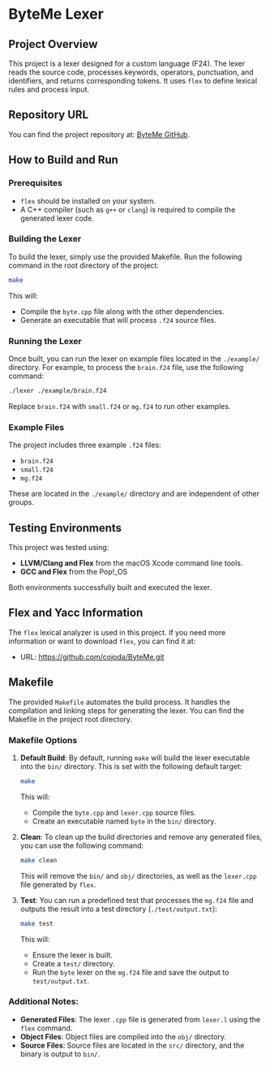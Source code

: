 # ByteMe Lexer

## Project Overview
This project is a lexer designed for a custom language (F24). The lexer reads the source code, processes keywords, operators, punctuation, and identifiers, and returns corresponding tokens. It uses `flex` to define lexical rules and process input.

## Repository URL
You can find the project repository at: [ByteMe GitHub](https://github.com/cojoda/ByteMe.git).

## How to Build and Run

### Prerequisites
- `flex` should be installed on your system.
- A C++ compiler (such as `g++` or `clang`) is required to compile the generated lexer code.

### Building the Lexer
To build the lexer, simply use the provided Makefile. Run the following command in the root directory of the project:

```bash
make
```

This will:
- Compile the `byte.cpp` file along with the other dependencies.
- Generate an executable that will process `.f24` source files.

### Running the Lexer
Once built, you can run the lexer on example files located in the `./example/` directory. For example, to process the `brain.f24` file, use the following command:

```bash
./lexer ./example/brain.f24
```

Replace `brain.f24` with `small.f24` or `mg.f24` to run other examples.

### Example Files
The project includes three example `.f24` files:
- `brain.f24`
- `small.f24`
- `mg.f24`

These are located in the `./example/` directory and are independent of other groups.

## Testing Environments
This project was tested using:
- **LLVM/Clang and Flex** from the macOS Xcode command line tools.
- **GCC and Flex** from the Pop!_OS

Both environments successfully built and executed the lexer.

## Flex and Yacc Information
The `flex` lexical analyzer is used in this project. If you need more information or want to download `flex`, you can find it at:  
- URL: https://github.com/cojoda/ByteMe.git

## Makefile
The provided `Makefile` automates the build process. It handles the compilation and linking steps for generating the lexer. You can find the Makefile in the project root directory.

### **Makefile Options**

1. **Default Build**: 
   By default, running `make` will build the lexer executable into the `bin/` directory. This is set with the following default target:
   ```bash
   make
   ```
   This will:
   - Compile the `byte.cpp` and `lexer.cpp` source files.
   - Create an executable named `byte` in the `bin/` directory.

2. **Clean**:
   To clean up the build directories and remove any generated files, you can use the following command:
   ```bash
   make clean
   ```
   This will remove the `bin/` and `obj/` directories, as well as the `lexer.cpp` file generated by `flex`.

3. **Test**:
   You can run a predefined test that processes the `mg.f24` file and outputs the result into a test directory (`./test/output.txt`):
   ```bash
   make test
   ```
   This will:
   - Ensure the lexer is built.
   - Create a `test/` directory.
   - Run the `byte` lexer on the `mg.f24` file and save the output to `test/output.txt`.

### Additional Notes:
- **Generated Files**: The lexer `.cpp` file is generated from `lexer.l` using the `flex` command.
- **Object Files**: Object files are compiled into the `obj/` directory.
- **Source Files**: Source files are located in the `src/` directory, and the binary is output to `bin/`.
